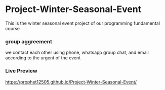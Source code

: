 # Project-Winter-Seasonal-Event
This is the winter seasonal event project of our programming fundamental course

### group aggreement ###
we contact each other using phone, whatsapp group chat, and email according to the urgent of the event


### Live Preview
 https://prophet12505.github.io/Project-Winter-Seasonal-Event/


